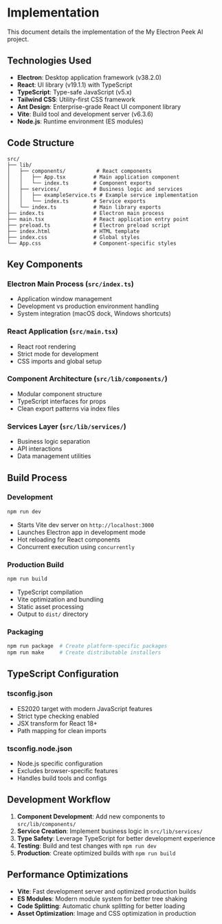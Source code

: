# Implementation

This document details the implementation of the My Electron Peek AI project.

## Technologies Used

- **Electron**: Desktop application framework (v38.2.0)
- **React**: UI library (v19.1.1) with TypeScript
- **TypeScript**: Type-safe JavaScript (v5.x)
- **Tailwind CSS**: Utility-first CSS framework
- **Ant Design**: Enterprise-grade React UI component library
- **Vite**: Build tool and development server (v6.3.6)
- **Node.js**: Runtime environment (ES modules)

## Code Structure

```text
src/
├── lib/
│   ├── components/          # React components
│   │   ├── App.tsx         # Main application component
│   │   └── index.ts        # Component exports
│   ├── services/           # Business logic and services
│   │   ├── exampleService.ts # Example service implementation
│   │   └── index.ts        # Service exports
│   └── index.ts            # Main library exports
├── index.ts                # Electron main process
├── main.tsx                # React application entry point
├── preload.ts              # Electron preload script
├── index.html              # HTML template
├── index.css               # Global styles
└── App.css                 # Component-specific styles
```

## Key Components

### Electron Main Process (`src/index.ts`)

- Application window management
- Development vs production environment handling
- System integration (macOS dock, Windows shortcuts)

### React Application (`src/main.tsx`)

- React root rendering
- Strict mode for development
- CSS imports and global setup

### Component Architecture (`src/lib/components/`)

- Modular component structure
- TypeScript interfaces for props
- Clean export patterns via index files

### Services Layer (`src/lib/services/`)

- Business logic separation
- API interactions
- Data management utilities

## Build Process

### Development

```bash
npm run dev
```

- Starts Vite dev server on `http://localhost:3000`
- Launches Electron app in development mode
- Hot reloading for React components
- Concurrent execution using `concurrently`

### Production Build

```bash
npm run build
```

- TypeScript compilation
- Vite optimization and bundling
- Static asset processing
- Output to `dist/` directory

### Packaging

```bash
npm run package  # Create platform-specific packages
npm run make     # Create distributable installers
```

## TypeScript Configuration

### tsconfig.json

- ES2020 target with modern JavaScript features
- Strict type checking enabled
- JSX transform for React 18+
- Path mapping for clean imports

### tsconfig.node.json

- Node.js specific configuration
- Excludes browser-specific features
- Handles build tools and configs

## Development Workflow

1. **Component Development**: Add new components to `src/lib/components/`
2. **Service Creation**: Implement business logic in `src/lib/services/`
3. **Type Safety**: Leverage TypeScript for better development experience
4. **Testing**: Build and test changes with `npm run dev`
5. **Production**: Create optimized builds with `npm run build`

## Performance Optimizations

- **Vite**: Fast development server and optimized production builds
- **ES Modules**: Modern module system for better tree shaking
- **Code Splitting**: Automatic chunk splitting for better loading
- **Asset Optimization**: Image and CSS optimization in production
